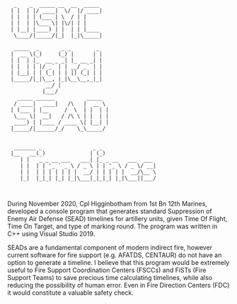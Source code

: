 ```
  _    _  _____ __  __  _____ 
 | |  | |/ ____|  \/  |/ ____|
 | |  | | (___ | \  / | |     
 | |  | |\___ \| |\/| | |     
 | |__| |____) | |  | | |____ 
  \____/|_____/|_|  |_|\_____|
  
  _____  _       _ _        _ 
 |  __ \(_)     (_) |      | |
 | |  | |_  __ _ _| |_ __ _| |
 | |  | | |/ _` | | __/ _` | |
 | |__| | | (_| | | || (_| | |
 |_____/|_|\__, |_|\__\__,_|_|
            __/ |             
           |___/              
   _____ ______          _____  
  / ____|  ____|   /\   |  __ \ 
 | (___ | |__     /  \  | |  | |
  \___ \|  __|   / /\ \ | |  | |
  ____) | |____ / ____ \| |__| |
 |_____/|______/_/    \_\_____/ 
                                
                                
  _______ _                _ _                 
 |__   __(_)              | (_)                
    | |   _ _ __ ___   ___| |_ _ __   ___  ___ 
    | |  | | '_ ` _ \ / _ \ | | '_ \ / _ \/ __|
    | |  | | | | | | |  __/ | | | | |  __/\__ \
    |_|  |_|_| |_| |_|\___|_|_|_| |_|\___||___/
                                               
                                               
```


During November 2020, Cpl Higginbotham from 1st Bn 12th Marines,
developed a console program that generates standard Suppression of Enemy Air Defense
(SEAD) timelines for artillery units, given Time Of Flight, Time On Target, and type of
marking round. The program was written in C++ using Visual Studio 2019.

SEADs are a fundamental component of modern indirect fire, however current software for
fire support (e.g. AFATDS, CENTAUR) do not have an option to generate a timeline. I believe
that this program would be extremely useful to Fire Support Coordination Centers (FSCCs)
and FiSTs (Fire Support Teams) to save precious time calculating timelines, while also
reducing the possibility of human error. Even in Fire Direction Centers (FDC) it would
constitute a valuable safety check.
